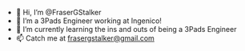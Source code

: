 - 👋 Hi, I’m @FraserGStalker
- 👀 I’m a 3Pads Engineer working at Ingenico!
- 🌱 I’m currently learning the ins and outs of being a 3Pads Engineer
- 📫 Catch me at frasergstalker@gmail.com

<!---
FraserGStalker/FraserGStalker is a ✨ special ✨ repository because its `README.md` (this file) appears on your GitHub profile.
You can click the Preview link to take a look at your changes.
--->
